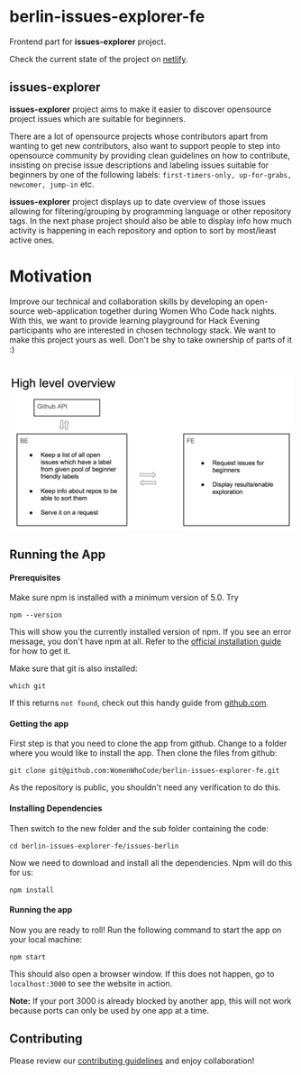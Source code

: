 # berlin-issues-explorer-fe

Frontend part for **issues-explorer** project.

Check the current state of the project on [netlify](https://berlin-issues-explorer-fe.netlify.com/).


## issues-explorer

 **issues-explorer** project aims to make it easier to discover opensource project issues which are suitable for beginners.

There are a lot of opensource projects whose contributors apart from wanting to get new contributors, also want to support people to step into opensource community by providing clean guidelines on how to contribute, insisting on precise issue descriptions and labeling issues suitable for beginners by one of the following labels: `first-timers-only, up-for-grabs, newcomer, jump-in` etc.

**issues-explorer** project displays up to date overview of those issues allowing for filtering/grouping by programming language or other repository tags. In the next phase project should also be able to display info how much activity is happening in each repository and option to sort by most/least active ones.

# Motivation

Improve our technical and collaboration skills by developing an open-source web-application together during Women Who Code hack nights.
With this, we want to provide learning playground for Hack Evening participants who are interested in chosen technology stack. We want to make this project yours as well. Don't be shy to take ownership of parts of it :)

#

![project components](project_overview.png)

## Running the App

#### Prerequisites

Make sure npm is installed with a minimum version of 5.0.
Try
```
npm --version
```
This will show you the currently installed version of npm.
If you see an error message, you don't have npm at all. Refer to the [official installation guide](https://docs.npmjs.com/getting-started/installing-node) for how to get it.

Make sure that git is also installed:
```
which git
```
If this returns `not found`, check out this handy guide from [github.com](https://help.github.com/articles/set-up-git/).

#### Getting the app

First step is that you need to clone the app from github.
Change to a folder where you would like to install the app.
Then clone the files from github:
```
git clone git@github.com:WomenWhoCode/berlin-issues-explorer-fe.git
```

As the repository is public, you shouldn't need any verification to do this.

#### Installing Dependencies

Then switch to the new folder and the sub folder containing the code:
```
cd berlin-issues-explorer-fe/issues-berlin
```

Now we need to download and install all the dependencies. Npm will do this for us:
```
npm install
```

#### Running the app

Now you are ready to roll!
Run the following command to start the app on your local machine:
```
npm start
```
This should also open a browser window. If this does not happen, go to `localhost:3000` to see the website in action.

**Note:**
If your port 3000 is already blocked by another app, this will not work because ports can only be used by one app at a time.


## Contributing

Please review our [contributing guidelines](CONTRIBUTING.md) and enjoy collaboration!


